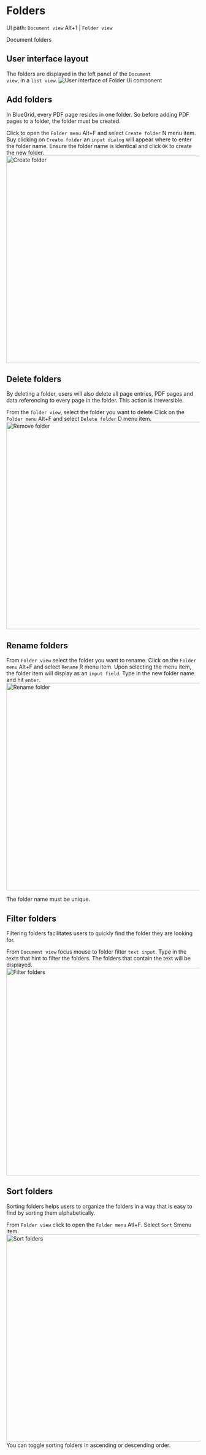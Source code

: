 # Folders
<tldr>
    <p>UI path: <ui-path><code>Document view</code> <shortcut>Alt+1</shortcut> | <code>Folder view</code></ui-path></p>
</tldr>
<card-summary>Document folders</card-summary>

## User interface layout
The folders are displayed in the left panel of the <code>Document view</code>, in a <code>list view</code>. 
<img src="folder_ui.png" alt="User interface of Folder Ui component"/>


## Add folders
<procedure  >
<p>
In BlueGrid, every PDF page resides in one folder. So before adding PDF pages to a folder, the folder must be created.
</p>
<step>
Click to open the <code>Folder menu</code> <shortcut>Alt+F</shortcut> and select <code>Create folder</code> <shortcut>N</shortcut> menu item.
</step>
<step>
Buy clicking on <code>Create folder</code> an <code>input dialog</code> will appear where to enter the folder name.
</step>
<step>
Ensure the folder name is identical and click <code>OK</code> to create the new folder.
</step>
<img src="create_folder.png" alt="Create folder" width="540"/>
</procedure>

## Delete folders
<procedure  >
<warning>
    <p>
        By deleting a folder, users will also delete all page entries, PDF pages and data referencing to every page in the folder. This action is irreversible.
    </p>
</warning>
<step>
From the <code>folder view</code>, select the folder you want to delete
</step>
<step>
Click on the <code>Folder menu</code> <shortcut>Alt+F</shortcut> and select <code>Delete folder</code> <shortcut>D</shortcut> menu item.
</step>
<img src="remove_folder.png" alt="Remove folder" width="540"/>

</procedure>

## Rename folders
<procedure >
<step>
From <code>Folder view</code> select the folder you want to rename.
</step>
<step>
Click on the <code>Folder menu</code> <shortcut>Alt+F</shortcut> and select <code>Rename</code> <shortcut>R</shortcut> menu item.
</step>
<step>
Upon selecting the menu item, the folder item will display as an <code>input field</code>. Type in the new folder name and hit <code>enter</code>.
</step>
<img src="rename_folder.png" alt="Rename folder" width="540"/>
<note>
    <p>
        The folder name must be unique.
    </p>
</note>
</procedure>

## Filter folders
<procedure >
<p>
Filtering folders facilitates users to quickly find the folder they are looking for.
</p>
<step>
    From <code>Document view</code> focus mouse to folder filter <code>text input</code>.
</step>
<step>
    Type in the texts that hint to filter the folders. The folders that contain the text will be displayed.
</step>

<img src="filter_folder.png" alt="Filter folders" width="540"/>
</procedure>

## Sort folders
<procedure >
<p>
Sorting folders helps users to organize the folders in a way that is easy to find by sorting them alphabetically.
</p>
<step>
    From <code>Folder view</code> click to open the <code>Folder menu</code> <shortcut>Atl+F</shortcut>.
</step>
<step>
    Select <code>Sort</code> <shortcut>S</shortcut>menu item.
</step>
    
<img src="sort_folder.png" alt="Sort folders" width="540"/>
<tip>
    You can toggle sorting folders in ascending or descending order.
</tip>
</procedure>
